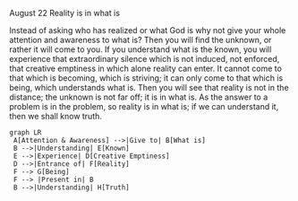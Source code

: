 August 22
Reality is in what is

Instead of asking who has realized or what God is why not give your whole attention and awareness to what is? Then you will find the unknown, or rather it will come to you. If you understand what is the known, you will experience that extraordinary silence which is not induced, not enforced, that creative emptiness in which alone reality can enter. It cannot come to that which is becoming, which is striving; it can only come to that which is being, which understands what is. Then you will see that reality is not in the distance; the unknown is not far off; it is in what is. As the answer to a problem is in the problem, so reality is in what is; if we can understand it, then we shall know truth.

```mermaid
graph LR
 A[Attention & Awareness] -->|Give to| B[What is]
 B -->|Understanding| E[Known]
 E -->|Experience| D[Creative Emptiness]
 D -->|Entrance of| F[Reality]
 F --> G[Being]
 F --> |Present in| B
 B -->|Understanding| H[Truth]
```